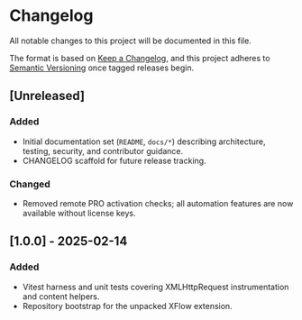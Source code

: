 # Changelog

All notable changes to this project will be documented in this file.

The format is based on [Keep a Changelog](https://keepachangelog.com/en/1.0.0/),
and this project adheres to [Semantic Versioning](https://semver.org/spec/v2.0.0.html) once tagged releases begin.

## [Unreleased]
### Added
- Initial documentation set (`README`, `docs/*`) describing architecture, testing, security, and contributor guidance.
- CHANGELOG scaffold for future release tracking.
### Changed
- Removed remote PRO activation checks; all automation features are now available without license keys.

## [1.0.0] - 2025-02-14
### Added
- Vitest harness and unit tests covering XMLHttpRequest instrumentation and content helpers.
- Repository bootstrap for the unpacked XFlow extension.
